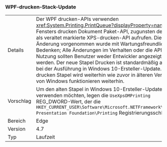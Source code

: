 ### <a name="wpf-printing-stack-update"></a>WPF-drucken-Stack-Update

|   |   |
|---|---|
|Details|Der WPF drucken-APIs verwenden <xref:System.Printing.PrintQueue?displayProperty=name> jetzt Fensters drucken Dokument Paket-API, zugunsten der jetzt als veraltet markierte XPS-drucken-API aufrufen. Die Änderung vorgenommen wurde mit Wartungsfreundlichkeit Bedenken; Alle Änderungen im Verhalten oder die API-Nutzung sollten Benutzer weder Entwickler angezeigt werden. Der neue Stapel Drucken ist standardmäßig aktiviert, bei der Ausführung in Windows 10-Ersteller-Update. Die alte drucken Stapel wird weiterhin wie zuvor in älteren Versionen von Windows funktionieren weiterhin.|
|Vorschlag|Um den alten Stapel in Windows 10-Ersteller-Update verwenden möchten, legen die <code>UseXpsOMPrinting</code> REG_DWORD-Wert, der die <code>HKEY_CURRENT_USER\Software\Microsoft\.NETFramework\Windows Presentation Foundation\Printing</code> Registrierungsschlüssel <code>1</code>.|
|Bereich|Edge|
|Version|4.7|
|Typ|Laufzeit|


